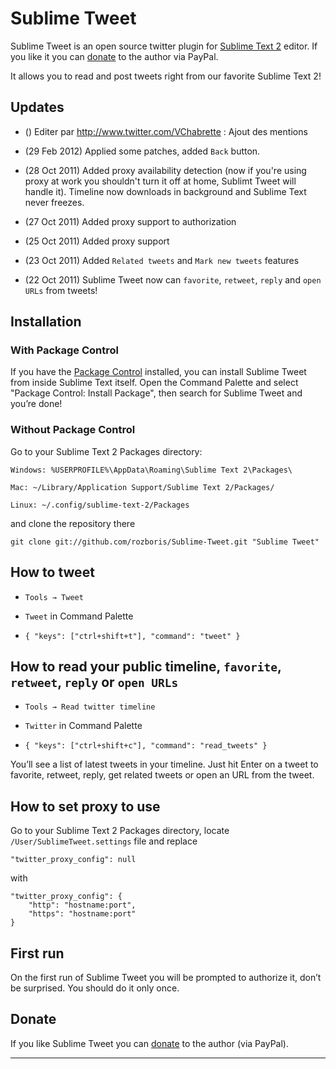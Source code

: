# Sublime Tweet #

Sublime Tweet is an open source twitter plugin for [Sublime Text 2][sublime] editor. If you like it you can [donate][donate] to the author via PayPal.

It allows you to read and post tweets right from our favorite Sublime Text 2!

## Updates ##

* () Editer par http://www.twitter.com/VChabrette : Ajout des mentions

* (29 Feb 2012) Applied some patches, added `Back` button.

* (28 Oct 2011) Added proxy availability detection (now if you're using proxy at work you shouldn't turn it off at home, Sublimt Tweet will handle it). Timeline now downloads in background and Sublime Text never freezes.

* (27 Oct 2011) Added proxy support to authorization

* (25 Oct 2011) Added proxy support

* (23 Oct 2011) Added `Related tweets` and `Mark new tweets` features

* (22 Oct 2011) Sublime Tweet now can `favorite`, `retweet`, `reply` and `open URLs` from tweets!

## Installation ##

### With Package Control ###

If you have the [Package Control][package_control] installed, you can install Sublime Tweet from inside Sublime Text itself. Open the Command Palette and select "Package Control: Install Package", then search for Sublime Tweet and you’re done!

### Without Package Control ###

Go to your Sublime Text 2 Packages directory:

	Windows: %USERPROFILE%\AppData\Roaming\Sublime Text 2\Packages\

	Mac: ~/Library/Application Support/Sublime Text 2/Packages/	

	Linux: ~/.config/sublime-text-2/Packages

and clone the repository there
	
	git clone git://github.com/rozboris/Sublime-Tweet.git "Sublime Tweet"


## How to tweet ##

* `Tools → Tweet`

* `Tweet` in Command Palette

* `{ "keys": ["ctrl+shift+t"], "command": "tweet" }`

## How to read your public timeline, `favorite`, `retweet`, `reply` or `open URLs` ##

* `Tools → Read twitter timeline`

* `Twitter` in Command Palette

* `{ "keys": ["ctrl+shift+c"], "command": "read_tweets" }`

You’ll see a list of latest tweets in your timeline. Just hit Enter on a tweet to favorite, retweet, reply, get related tweets or open an URL from the tweet.

## How to set proxy to use ##

Go to your Sublime Text 2 Packages directory, locate `/User/SublimeTweet.settings` file and replace

    "twitter_proxy_config": null

with

	"twitter_proxy_config": {
	    "http": "hostname:port", 
	    "https": "hostname:port"
	}


## First run ##

On the first run of Sublime Tweet you will be prompted to authorize it, don’t be surprised. You should do it only once.

## Donate ##

If you like Sublime Tweet you can [donate][donate] to the author (via PayPal).

---------

[sublime]: http://www.sublimetext.com/2
[package_control]: http://wbond.net/sublime_packages/package_control
[donate]: https://www.paypal.com/cgi-bin/webscr?cmd=_donations&business=TVLQ2XQGFDS6Y&lc=US&item_name=Sublime%20Tweet&item_number=SublimeTweet&currency_code=USD&bn=PP%2dDonationsBF%3abtn_donate_SM%2egif%3aNonHosted
